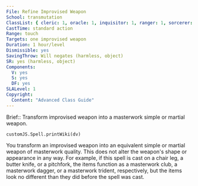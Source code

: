 ```yaml
---
File: Refine Improvised Weapon
School: transmutation
ClassList: { cleric: 1, oracle: 1, inquisitor: 1, ranger: 1, sorcerer: 1, wizard: 1, occultist: 1 }
CastTime: standard action
Range: touch
Targets: one improvised weapon
Duration: 1 hour/level
Dismissible: yes
SavingThrow: Will negates (harmless, object)
SR: yes (harmless, object)
Components:
  V: yes
  S: yes
  DF: yes
SLALevel: 1
Copyright:
  Content: "Advanced Class Guide"
---
```

Brief:: Transform improvised weapon into a masterwork simple or martial weapon.

```dataviewjs
customJS.Spell.printWiki(dv)
```

You transform an improvised weapon into an equivalent simple or martial weapon of masterwork quality. This does not alter the weapon's shape or appearance in any way. For example, if this spell is cast on a chair leg, a butter knife, or a pitchfork, the items function as a masterwork club, a masterwork dagger, or a masterwork trident, respectively, but the items look no different than they did before the spell was cast.
